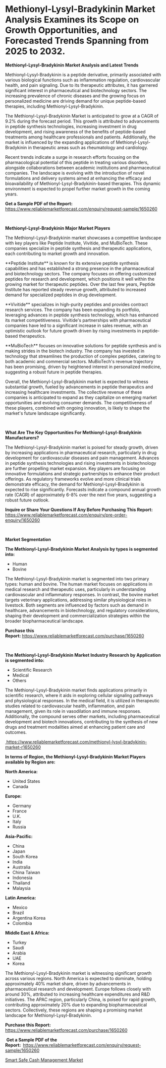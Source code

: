 <p><h1>Methionyl-Lysyl-Bradykinin Market Analysis Examines its Scope on Growth Opportunities, and Forecasted Trends Spanning from 2025 to 2032.</h1></p><p><strong>Methionyl-Lysyl-Bradykinin Market Analysis and Latest Trends</strong></p>
<p><p>Methionyl-Lysyl-Bradykinin is a peptide derivative, primarily associated with various biological functions such as inflammation regulation, cardiovascular health, and pain signaling. Due to its therapeutic attributes, it has garnered significant interest in pharmaceutical and biotechnology sectors. The increasing prevalence of chronic diseases and the growing focus on personalized medicine are driving demand for unique peptide-based therapies, including Methionyl-Lysyl-Bradykinin.</p><p>The Methionyl-Lysyl-Bradykinin Market is anticipated to grow at a CAGR of 9.2% during the forecast period. This growth is attributed to advancements in peptide synthesis technologies, increasing investment in drug development, and rising awareness of the benefits of peptide-based treatments among healthcare professionals and patients. Additionally, the market is influenced by the expanding applications of Methionyl-Lysyl-Bradykinin in therapeutic areas such as rheumatology and cardiology.</p><p>Recent trends indicate a surge in research efforts focusing on the pharmacological potential of this peptide in treating various disorders, alongside collaborations between academic institutions and pharmaceutical companies. The landscape is evolving with the introduction of novel formulations and delivery systems aimed at enhancing the efficacy and bioavailability of Methionyl-Lysyl-Bradykinin-based therapies. This dynamic environment is expected to propel further market growth in the coming years.</p></p>
<p><strong>Get a Sample PDF of the Report:&nbsp;</strong> <a href="https://www.reliablemarketforecast.com/enquiry/request-sample/1650260?utm_campaign=3567&utm_medium=2&utm_source=Github&utm_content=ia&utm_term=23032025&utm_id=methionyl-lysyl-bradykinin">https://www.reliablemarketforecast.com/enquiry/request-sample/1650260</a></p>
<p>&nbsp;</p>
<p><strong>Methionyl-Lysyl-Bradykinin Major Market Players</strong></p>
<p><p>The Methionyl-Lysyl-Bradykinin market showcases a competitive landscape with key players like Peptide Institute, Vivitide, and MuBioTech. These companies specialize in peptide synthesis and therapeutic applications, each contributing to market growth and innovation.</p><p>**Peptide Institute** is known for its extensive peptide synthesis capabilities and has established a strong presence in the pharmaceutical and biotechnology sectors. The company focuses on offering customized peptides for research and development, which positions it well within the growing market for therapeutic peptides. Over the last few years, Peptide Institute has reported steady revenue growth, attributed to increased demand for specialized peptides in drug development.</p><p>**Vivitide** specializes in high-purity peptides and provides contract research services. The company has been expanding its portfolio, leveraging advances in peptide synthesis technology, which has enhanced its market competitiveness. Vivitide's partnerships with pharmaceutical companies have led to a significant increase in sales revenue, with an optimistic outlook for future growth driven by rising investments in peptide-based therapeutics.</p><p>**MuBioTech** focuses on innovative solutions for peptide synthesis and is making strides in the biotech industry. The company has invested in technology that streamlines the production of complex peptides, catering to both academic and commercial sectors. MuBioTech's revenue trajectory has been promising, driven by heightened interest in personalized medicine, suggesting a robust future in peptide therapies.</p><p>Overall, the Methionyl-Lysyl-Bradykinin market is expected to witness substantial growth, fueled by advancements in peptide therapeutics and increasing healthcare investments. The collective revenue of these companies is anticipated to expand as they capitalize on emerging market opportunities and evolving consumer demands. The competitiveness of these players, combined with ongoing innovation, is likely to shape the market's future landscape significantly.</p></p>
<p>&nbsp;</p>
<p><strong>What Are The Key Opportunities For Methionyl-Lysyl-Bradykinin Manufacturers?</strong></p>
<p><p>The Methionyl-Lysyl-Bradykinin market is poised for steady growth, driven by increasing applications in pharmaceutical research, particularly in drug development for cardiovascular diseases and pain management. Advances in peptide synthesis technologies and rising investments in biotechnology are further propelling market expansion. Key players are focusing on innovative formulations and strategic partnerships to enhance their product offerings. As regulatory frameworks evolve and more clinical trials demonstrate efficacy, the demand for Methionyl-Lysyl-Bradykinin is expected to rise significantly. Forecasts indicate a compound annual growth rate (CAGR) of approximately 6-8% over the next five years, suggesting a robust future outlook.</p></p>
<p><strong>Inquire or Share Your Questions If Any Before Purchasing This Report:</strong> <a href="https://www.reliablemarketforecast.com/enquiry/pre-order-enquiry/1650260?utm_campaign=3567&utm_medium=2&utm_source=Github&utm_content=ia&utm_term=23032025&utm_id=methionyl-lysyl-bradykinin">https://www.reliablemarketforecast.com/enquiry/pre-order-enquiry/1650260</a></p>
<p>&nbsp;</p>
<p><strong>Market Segmentation</strong></p>
<p><strong>The Methionyl-Lysyl-Bradykinin Market Analysis by types is segmented into:</strong></p>
<p><ul><li>Human</li><li>Bovine</li></ul></p>
<p><p>The Methionyl-Lysyl-Bradykinin market is segmented into two primary types: human and bovine. The human market focuses on applications in medical research and therapeutic uses, particularly in understanding cardiovascular and inflammatory responses. In contrast, the bovine market targets veterinary applications, addressing similar physiological roles in livestock. Both segments are influenced by factors such as demand in healthcare, advancements in biotechnology, and regulatory considerations, shaping their development and commercialization strategies within the broader biopharmaceutical landscape.</p></p>
<p><strong>Purchase this Report:&nbsp;</strong><a href="https://www.reliablemarketforecast.com/purchase/1650260?utm_campaign=3567&utm_medium=2&utm_source=Github&utm_content=ia&utm_term=23032025&utm_id=methionyl-lysyl-bradykinin">https://www.reliablemarketforecast.com/purchase/1650260</a></p>
<p>&nbsp;</p>
<p><strong>The Methionyl-Lysyl-Bradykinin Market Industry Research by Application is segmented into:</strong></p>
<p><ul><li>Scientific Research</li><li>Medical</li><li>Others</li></ul></p>
<p><p>The Methionyl-Lysyl-Bradykinin market finds applications primarily in scientific research, where it aids in exploring cellular signaling pathways and physiological responses. In the medical field, it is utilized in therapeutic studies related to cardiovascular health, inflammation, and pain management, given its role in vasodilation and immune responses. Additionally, the compound serves other markets, including pharmaceutical development and biotech innovations, contributing to the synthesis of new drugs and treatment modalities aimed at enhancing patient care and outcomes.</p></p>
<p><a href="https://www.reliablemarketforecast.com/methionyl-lysyl-bradykinin-market-r1650260?utm_campaign=3567&utm_medium=2&utm_source=Github&utm_content=ia&utm_term=23032025&utm_id=methionyl-lysyl-bradykinin">&nbsp;https://www.reliablemarketforecast.com/methionyl-lysyl-bradykinin-market-r1650260</a></p>
<p><strong>In terms of Region, the Methionyl-Lysyl-Bradykinin Market Players available by Region are:</strong></p>
<p>
    <p> <strong> North America: </strong>
        <ul>
            <li>United States</li>
            <li>Canada</li>
        </ul>
        </p> 
    <p> <strong> Europe: </strong>
        <ul>
            <li>Germany</li>
            <li>France</li>
            <li>U.K.</li>
            <li>Italy</li>
            <li>Russia</li>
        </ul>
        </p> 
    <p> <strong> Asia-Pacific: </strong>
        <ul>
            <li>China</li>
            <li>Japan</li>
            <li>South Korea</li>
            <li>India</li>
            <li>Australia</li>
            <li>China Taiwan</li>
            <li>Indonesia</li>
            <li>Thailand</li>
            <li>Malaysia</li>
        </ul>
        </p> 
    <p> <strong> Latin America: </strong>
        <ul>
            <li>Mexico</li>
            <li>Brazil</li>
            <li>Argentina Korea</li>
            <li>Colombia</li>
        </ul>
        </p> 
    <p> <strong> Middle East & Africa: </strong>
        <ul>
            <li>Turkey</li>
            <li>Saudi</li>
            <li>Arabia</li>
            <li>UAE</li>
            <li>Korea</li>
        </ul>
    </p>
    </p>
<p><p>The Methionyl-Lysyl-Bradykinin market is witnessing significant growth across various regions. North America is expected to dominate, holding approximately 40% market share, driven by advancements in pharmaceutical research and development. Europe follows closely with around 30%, attributed to increasing healthcare expenditures and R&D initiatives. The APAC region, particularly China, is poised for rapid growth, contributing approximately 20% due to expanding biopharmaceutical sectors. Collectively, these regions are shaping a promising market landscape for Methionyl-Lysyl-Bradykinin.</p></p>
<p><strong>Purchase this Report: </strong><a href="https://www.reliablemarketforecast.com/purchase/1650260?utm_campaign=3567&utm_medium=2&utm_source=Github&utm_content=ia&utm_term=23032025&utm_id=methionyl-lysyl-bradykinin">https://www.reliablemarketforecast.com/purchase/1650260</a></p>
<p>&nbsp;<strong>Get a Sample PDF of the Report:&nbsp;&nbsp;</strong><a href="https://www.reliablemarketforecast.com/enquiry/request-sample/1650260?utm_campaign=3567&utm_medium=2&utm_source=Github&utm_content=ia&utm_term=23032025&utm_id=methionyl-lysyl-bradykinin">https://www.reliablemarketforecast.com/enquiry/request-sample/1650260</a></p>
<p><strong></strong></p>
<p><p><a href="https://github.com/lemiranajd/Market-Research-Report-List-1/blob/main/smart-safe-cash-management-market.md?utm_campaign=3567&utm_medium=2&utm_source=Github&utm_content=ia&utm_term=23032025&utm_id=methionyl-lysyl-bradykinin">Smart Safe Cash Management Market</a></p></p>